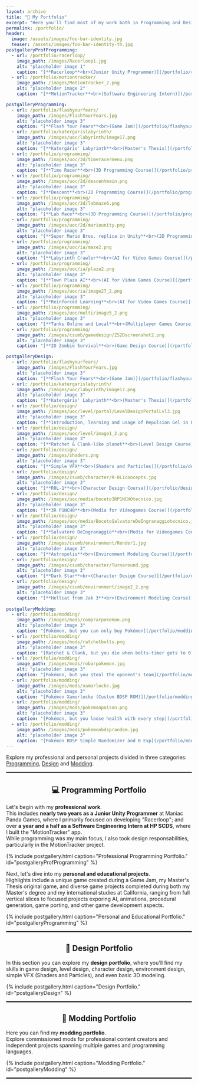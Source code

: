 ```yaml
---
layout: archive
title: "💼 My Portfolio"
excerpt: "Here you'll find most of my work both in Programming and Design!"
permalink: /portfolio/
header:
  image: /assets/images/foo-bar-identity.jpg
  teaser: /assets/images/foo-bar-identity-th.jpg
postgalleryProfProgramming:
  - url: /portfolio/racerloop/
    image_path: /images/Racerloop1.jpg
    alt: "placeholder image 1"
    caption: "[**Racerloop**<br>(Junior Unity Programmer)](/portfolio/racerloop/)"
  - url: /portfolio/motiontracker/
    image_path: /images/MotionTracker_2.png
    alt: "placeholder image 2"
    caption: "[**MotionTracker**<br>(Software Engineering Intern)](/portfolio/motiontracker/)"

postgalleryProgramming:
  - url: /portfolio/flashyourfears/
    image_path: /images/FlashYourFears.jpg
    alt: "placeholder image 3"
    caption: "[**Flash Your Fears**<br>(Game Jam)](/portfolio/flashyourfears/)"
  - url: /portfolio/katergarislabyrinth/
    image_path: /images/uoc/labyrinth/image17.png
    alt: "placeholder image 3"
    caption: "[**Katergáris' Labyrinth**<br>(Master's Thesis)](/portfolio/katergarislabyrinth/)"
  - url: /portfolio/programming/
    image_path: /images/uoc/3d/timeracermenu.png
    alt: "placeholder image 3"
    caption: "[**Time Racer**<br>(3D Programming Course)](/portfolio/programming/)"
  - url: /portfolio/programming/
    image_path: /images/uoc/2d/descentmain.png
    alt: "placeholder image 3"
    caption: "[**Descent**<br>(2D Programming Course)](/portfolio/programming/)"
  - url: /portfolio/programming/
    image_path: /images/uoc/3d/labmaze6.png
    alt: "placeholder image 3"
    caption: "[**Lab Mace**<br>(3D Programming Course)](/portfolio/programming/)"
  - url: /portfolio/programming/
    image_path: /images/uoc/2d/mariounity.png
    alt: "placeholder image 3"
    caption: "[**Super Mario Bros. replica in Unity**<br>(2D Programming Course)](/portfolio/programming/)"
  - url: /portfolio/programming/
    image_path: /images/uoc/ia/maze2.png
    alt: "placeholder image 3"
    caption: "[**Labyrinth Crawler**<br>(AI for Video Games Course)](/portfolio/programming/)"
  - url: /portfolio/programming/
    image_path: /images/uoc/ia/plaza2.png
    alt: "placeholder image 3"
    caption: "[**Town Plaza AI**<br>(AI for Video Games Course)](/portfolio/programming/)"
  - url: /portfolio/programming/
    image_path: /images/uoc/ia/image27_2.png
    alt: "placeholder image 3"
    caption: "[**Reinforced Learning**<br>(AI for Video Games Course)](/portfolio/programming/)"
  - url: /portfolio/programming/
    image_path: /images/uoc/multi/image5_2.png
    alt: "placeholder image 3"
    caption: "[**Tanks Online and Local**<br>(Multiplayer Games Course)](/portfolio/programming/)"
  - url: /portfolio/programming/
    image_path: /images/csumb/gamedesign/ZS2Dscreenshot2.png
    alt: "placeholder image 3"
    caption: "[**2D Zombie Survival**<br>(Game Design Course)](/portfolio/programming/)"

postgalleryDesign:
  - url: /portfolio/flashyourfears/
    image_path: /images/FlashYourFears.jpg
    alt: "placeholder image 3"
    caption: "[**Flash Your Fears**<br>(Game Jam)](/portfolio/flashyourfears/)"
  - url: /portfolio/katergarislabyrinth/
    image_path: /images/uoc/labyrinth/image17.png
    alt: "placeholder image 3"
    caption: "[**Katergáris' Labyrinth**<br>(Master's Thesis)](/portfolio/katergarislabyrinth/)"
  - url: /portfolio/design/
    image_path: /images/uoc/level/portal/LevelDesignPortalLvl3.jpg
    alt: "placeholder image 3"
    caption: "[**Introduction, learning and usage of Repulsion Gel in Portal 2**](/portfolio/design/)"
  - url: /portfolio/design/
    image_path: /images/uoc/level/image1_2.png
    alt: "placeholder image 3"
    caption: "[**Ratchet & Clank-like planet**<br>(Level Design Course)](/portfolio/design/)"
  - url: /portfolio/design/
    image_path: /images/shaders.png
    alt: "placeholder image 3"
    caption: "[**Simple VFX**<br>(Shaders and Particles)](/portfolio/design/)"
  - url: /portfolio/design/
    image_path: /images/csumb/character/R-0L1concepts.jpg
    alt: "placeholder image 3"
    caption: "[**R0L-1**<br>(Character Design Course)](/portfolio/design/)"
  - url: /portfolio/design/
    image_path: /images/uoc/media/boceto3RP1NCHOtecnico.jpg
    alt: "placeholder image 3"
    caption: "[**3R P1NCH0**<br>(Media for Videogames Course)](/portfolio/design/)"
  - url: /portfolio/design/
    image_path: /images/uoc/media/BocetoSalvatoreDeIngranaggiotecnico.jpg
    alt: "placeholder image 3"
    caption: "[**Salvatore DeIngranaggio**<br>(Media for Videogames Course)](/portfolio/design/)"
  - url: /portfolio/design/
    image_path: /images/csumb/environment/Render1.jpg
    alt: "placeholder image 3"
    caption: "[**Astropolis**<br>(Environment Modeling Course)](/portfolio/design/)"
  - url: /portfolio/design/
    image_path: /images/csumb/character/Turnaround.jpg
    alt: "placeholder image 3"
    caption: "[**Dark Star**<br>(Character Design Course)](/portfolio/design/)"
  - url: /portfolio/design/
    image_path: /images/csumb/environment/image2_2.png
    alt: "placeholder image 3"
    caption: "[**Hellcat from Jak 3**<br>(Environment Modeling Course)](/portfolio/design/)"
  
postgalleryModding:
  - url: /portfolio/modding/
    image_path: /images/mods/comprarpokemon.png
    alt: "placeholder image 3"
    caption: "[Pokémon, but you can only buy Pokémon](/portfolio/modding/)"
  - url: /portfolio/modding/
    image_path: /images/mods/ratchetbolts.png
    alt: "placeholder image 3"
    caption: "[Ratchet & Clank, but you die when bolts-timer gets to 0](/portfolio/modding/)"
  - url: /portfolio/modding/
    image_path: /images/mods/robarpokemon.jpg
    alt: "placeholder image 3"
    caption: "[Pokémon, but you steal the oponent's team](/portfolio/modding/)"
  - url: /portfolio/modding/
    image_path: /images/mods/xamorlocke.jpg
    alt: "placeholder image 3"
    caption: "[Pokémon Xamorlocke (Custom BDSP ROM)](/portfolio/modding/)"
  - url: /portfolio/modding/
    image_path: /images/mods/pokemonpoison.png
    alt: "placeholder image 3"
    caption: "[Pokémon, but you loose health with every step](/portfolio/modding/)"
  - url: /portfolio/modding/
    image_path: /images/mods/pokemonbdsprandom.jpg
    alt: "placeholder image 3"
    caption: "[Pokémon BDSP Simple Randomizer and 0 Exp](/portfolio/modding/)"
---
```


Explore my professional and personal projects divided in three categories: <a href="#programming-section">Programming</a>, <a href="#design-section">Design</a> and <a href="#modding-section">Modding</a>.

<hr style="border: none; border-top: 2px solid #333; border-bottom: 2px solid #fff;">

<div align="center" id="programming-section">

  <h2> 💻 Programming Portfolio</h2>

</div>

Let's begin with my **professional work**.
<br>This includes **nearly two years as a Junior Unity Programmer** at Maniac Panda Games, where I primarily focused on developing "Racerloop"; and over **a year and a half as a Software Engineering Intern at HP SCDS**, where I built the "MotionTracker" app.
<br>While programming was my main focus, I also took design responsabilities, particularly in the MotionTracker project.

{% include postgallery.html caption="Professional Programming Portfolio." id="postgalleryProfProgramming" %}

Next, let's dive into my **personal and educational projects**.
<br>Highlights include a unique game created during a Game Jam, my Master's Thesis original game, and diverse game projects completed during both my Master's degree and my international studies at California, ranging from full vertical slices to focused projects exporing AI, animations, procedural generation, game porting, and other game development aspects.

{% include postgallery.html caption="Personal and Educational Portfolio." id="postgalleryProgramming" %}

<hr style="border: none; border-top: 2px solid #333; border-bottom: 2px solid #fff;">


<div align="center" id="design-section">

  <h2> 🎨 Design Portfolio</h2>

</div>

In this section you can explore my **design portfolio**, where you'll find my skills in game design, level design, character design, environment design, simple VFX (Shaders and Particles), and even basic 3D modeling.

{% include postgallery.html caption="Design Portfolio." id="postgalleryDesign" %}

<hr style="border: none; border-top: 2px solid #333; border-bottom: 2px solid #fff;">

<div align="center" id="modding-section">

  <h2> 🔧 Modding Portfolio</h2>

</div>

Here you can find my **modding portfolio**.
<br>Explore commissioned mods for professional content creators and independent projects spanning multiple games and programming languages.

{% include postgallery.html caption="Modding Portfolio." id="postgalleryModding" %}

<hr style="border: none; border-top: 2px solid #333; border-bottom: 2px solid #fff;">